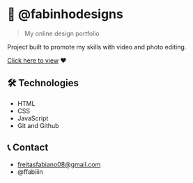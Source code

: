 # 📸 @fabinhodesigns

> My online design portfolio

Project built to promote my skills with video and photo editing.

[Click here to view](https://fabinhodesigns.github.io/fabinhodesgins/) ❤️ 

## 🛠️ Technologies
- HTML
- CSS
- JavaScript
- Git and Github

## 📞 Contact
- freitasfabiano08@gmail.com
- @ffabiiin
